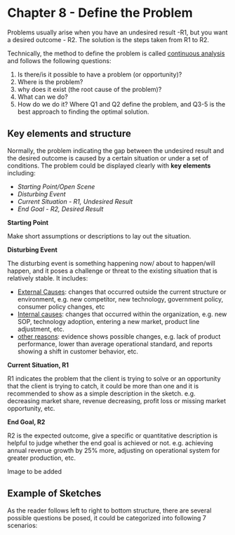 # Chapter 8 - Define the Problem

Problems usually arise when you have an undesired result -R1, but you want a desired outcome - R2. The solution is the steps taken from R1 to R2.

Technically, the method to define the problem is called <ins>continuous analysis</ins> and follows the following questions:
1. Is there/is it possible to have a problem (or opportunity)?
2. Where is the problem?
3. why does it exist (the root cause of the problem)?
4. What can we do?
5. How do we do it?
Where Q1 and Q2 define the problem, and Q3-5 is the best approach to finding the optimal solution.

## Key elements and structure

Normally, the problem indicating the gap between the undesired result and the desired outcome is caused by a certain situation or under a set of conditions.
The problem could be displayed clearly with **key elements** including:
- *Starting Point/Open Scene*
- *Disturbing Event*
- *Current Situation - R1, Undesired Result*
- *End Goal - R2, Desired Result*

**Starting Point** 

Make short assumptions or descriptions to lay out the situation.

**Disturbing Event**

The disturbing event is something happening now/ about to happen/will happen, and it poses a challenge or threat to the existing situation that is relatively stable. It includes:
- <ins>External Causes</ins>: changes that occurred outside the current structure or environment, e.g. new competitor, new technology, government policy, consumer policy changes, etc
- <ins>Internal causes</ins>: changes that occurred within the organization, e.g. new SOP, technology adoption, entering a new market, product line adjustment, etc.
- <ins>other reasons</ins>: evidence shows possible changes, e.g. lack of product performance, lower than average operational standard, and reports showing a shift in customer behavior, etc.

**Current Situation, R1**

R1 indicates the problem that the client is trying to solve or an opportunity that the client is trying to catch, it could be more than one and it is recommended to show as a simple description in the sketch. e.g. decreasing market share, revenue decreasing, profit loss or missing market opportunity, etc.

**End Goal, R2**

R2 is the expected outcome, give a specific or quantitative description is helpful to judge whether the end goal is achieved or not. e.g. achieving annual revenue growth by 25% more, adjusting on operational system for greater production, etc.

Image to be added

## Example of Sketches
As the reader follows left to right to bottom structure, there are several possible questions be posed, it could be categorized into following 7 scenarios:




